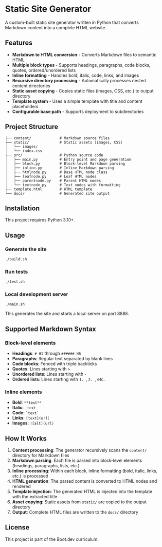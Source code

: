 # Static Site Generator

A custom-built static site generator written in Python that converts Markdown content into a complete HTML website.

## Features

- **Markdown to HTML conversion** - Converts Markdown files to semantic HTML
- **Multiple block types** - Supports headings, paragraphs, code blocks, quotes, ordered/unordered lists
- **Inline formatting** - Handles bold, italic, code, links, and images
- **Recursive directory processing** - Automatically processes nested content directories
- **Static asset copying** - Copies static files (images, CSS, etc.) to output directory
- **Template system** - Uses a simple template with title and content placeholders
- **Configurable base path** - Supports deployment to subdirectories

## Project Structure

```
├── content/             # Markdown source files
├── static/              # Static assets (images, CSS)
│   └── images/
│   └── index.css
├── src/                 # Python source code
│   ├── main.py          # Entry point and page generation
│   ├── block.py         # Block-level Markdown parsing
│   ├── inline.py        # Inline Markdown parsing
│   ├── htmlnode.py      # Base HTML node class
│   ├── leafnode.py      # Leaf HTML nodes
│   ├── parentnode.py    # Parent HTML nodes
│   └── textnode.py      # Text nodes with formatting
├── template.html        # HTML template
└── docs/                # Generated site output
```

## Installation

This project requires Python 3.10+.

## Usage

### Generate the site

```bash
./build.sh
```

### Run tests

```bash
./test.sh
```

### Local development server

```bash
./main.sh
```

This generates the site and starts a local server on port 8888.

## Supported Markdown Syntax

### Block-level elements

- **Headings**: `# H1` through `###### H6`
- **Paragraphs**: Regular text separated by blank lines
- **Code blocks**: Fenced with triple backticks
- **Quotes**: Lines starting with `>`
- **Unordered lists**: Lines starting with `- `
- **Ordered lists**: Lines starting with `1. `, `2. `, etc.

### Inline elements

- **Bold**: `**text**`
- **Italic**: `_text_`
- **Code**: `` `text` ``
- **Links**: `[text](url)`
- **Images**: `![alt](url)`

## How It Works

1. **Content processing**: The generator recursively scans the `content/` directory for Markdown files
2. **Markdown parsing**: Each file is parsed into block-level elements (headings, paragraphs, lists, etc.)
3. **Inline processing**: Within each block, inline formatting (bold, italic, links, etc.) is processed
4. **HTML generation**: The parsed content is converted to HTML nodes and rendered
5. **Template injection**: The generated HTML is injected into the template with the extracted title
6. **Asset copying**: Static assets from `static/` are copied to the output directory
7. **Output**: Complete HTML files are written to the `docs/` directory

## License

This project is part of the Boot.dev curriculum.
